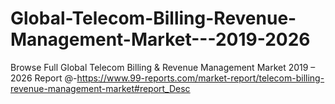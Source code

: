 # Global-Telecom-Billing-Revenue-Management-Market---2019-2026
Browse Full Global Telecom Billing &amp; Revenue Management Market 2019 – 2026 Report @-https://www.99-reports.com/market-report/telecom-billing-revenue-management-market#report_Desc
